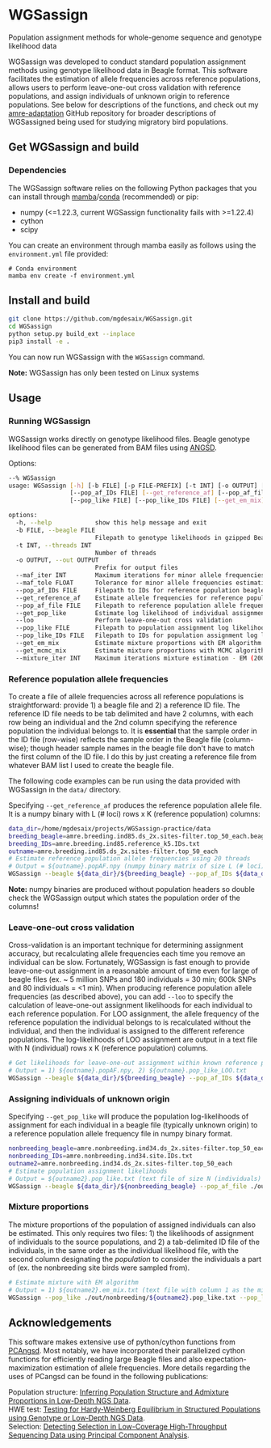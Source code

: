 # WGSassign
Population assignment methods for whole-genome sequence and genotype likelihood data

WGSassign was developed to conduct standard population assignment methods using genotype likelihood data in Beagle format. This software facilitates the estimation of allele frequencies across reference populations, allows users to perform leave-one-out cross validation with reference populations, and assign individuals of unknown origin to reference populations. See below for descriptions of the functions, and check out my [amre-adaptation](https://github.com/mgdesaix/amre-adaptation) GitHub repository for broader descriptions of WGSassigned being used for studying migratory bird populations.

## Get WGSassign and build
### Dependencies
The WGSassign software relies on the following Python packages that you can install through [mamba](https://github.com/mamba-org/mamba)/[conda](https://docs.conda.io/projects/conda/en/latest/index.html) (recommended) or pip:

- numpy (<=1.22.3, current WGSassign functionality fails with >=1.22.4)
- cython
- scipy

You can create an environment through mamba easily as follows using the `environment.yml` file provided:
```
# Conda environment
mamba env create -f environment.yml
```

## Install and build
```bash
git clone https://github.com/mgdesaix/WGSassign.git
cd WGSassign
python setup.py build_ext --inplace
pip3 install -e .
```

You can now run WGSassign with the `WGSassign` command.

**Note:** WGSassign has only been tested on Linux systems

## Usage
### Running WGSassign
WGSassign works directly on genotype likelihood files. Beagle genotype likelihood files can be generated from BAM files using [ANGSD](https://github.com/ANGSD/angsd). 

Options:

```bash
--% WGSassign
usage: WGSassign [-h] [-b FILE] [-p FILE-PREFIX] [-t INT] [-o OUTPUT] [--maf_iter INT] [--maf_tole FLOAT]
                 [--pop_af_IDs FILE] [--get_reference_af] [--pop_af_file FILE] [--get_pop_like] [--loo]
                 [--pop_like FILE] [--pop_like_IDs FILE] [--get_em_mix] [--get_mcmc_mix] [--mixture_iter INT]

options:
  -h, --help            show this help message and exit
  -b FILE, --beagle FILE
                        Filepath to genotype likelihoods in gzipped Beagle format from ANGSD
  -t INT, --threads INT
                        Number of threads
  -o OUTPUT, --out OUTPUT
                        Prefix for output files
  --maf_iter INT        Maximum iterations for minor allele frequencies estimation - EM (200)
  --maf_tole FLOAT      Tolerance for minor allele frequencies estimation update - EM (1e-4)
  --pop_af_IDs FILE     Filepath to IDs for reference population beagle
  --get_reference_af    Estimate allele frequencies for reference populations
  --pop_af_file FILE    Filepath to reference population allele frequencies
  --get_pop_like        Estimate log likelihood of individual assignment to each reference population
  --loo                 Perform leave-one-out cross validation
  --pop_like FILE       Filepath to population assignment log likelihood file
  --pop_like_IDs FILE   Filepath to IDs for population assignment log likelihood file
  --get_em_mix          Estimate mixture proportions with EM algorithm
  --get_mcmc_mix        Estimate mixture proportions with MCMC algorithm
  --mixture_iter INT    Maximum iterations mixture estimation - EM (200)
```

### Reference population allele frequencies

To create a file of allele frequencies across all reference populations is straightforward: provide 1) a beagle file and 2) a reference ID file. The reference ID file needs to be tab delimited and have 2 columns, with each row being an individual and the 2nd column specifying the reference population the individual belongs to. It is **essential** that the sample order in the ID file (row-wise) reflects the sample order in the Beagle file (column-wise); though header sample names in the beagle file don't have to match the first column of the ID file. I do this by just creating a reference file from whatever BAM list I used to create the beagle file.

The following code examples can be run using the data provided with WGSassign in the `data/` directory.

Specifying `--get_reference_af` produces the reference population allele file. It is a numpy binary with L (# loci) rows x K (reference population) columns:

```bash
data_dir=/home/mgdesaix/projects/WGSassign-practice/data
breeding_beagle=amre.breeding.ind85.ds_2x.sites-filter.top_50_each.beagle.gz
breeding_IDs=amre.breeding.ind85.reference_k5.IDs.txt
outname=amre.breeding.ind85.ds_2x.sites-filter.top_50_each
# Estimate reference population allele frequencies using 20 threads
# Output = ${outname}.popAF.npy (numpy binary matrix of size L (# loci) rows x K (ref pops) columns)
WGSassign --beagle ${data_dir}/${breeding_beagle} --pop_af_IDs ${data_dir}/${breeding_IDs} --get_reference_af --loo --out ./out/breeding/${outname} --threads 20
```

**Note:** numpy binaries are produced without population headers so double check the WGSassign output which states the population order of the columns!

### Leave-one-out cross validation

Cross-validation is an important technique for determining assignment accuracy, but recalculating allele frequencies each time you remove an individual can be slow. Fortunately, WGSassign is fast enough to provide leave-one-out assignment in a reasonable amount of time even for large of beagle files (ex. 
~ 5 million SNPs and 180 individuals = 30 min; 600k SNPs and 80 individuals = <1 min). When producing reference population allele frequencies (as described above), you can add `--loo` to specify the calculation of leave-one-out assignment likelihoods for each individual to each reference population. For LOO assignment, the allele frequency of the reference population the individual belongs to is recalculated without the individual, and then the individual is assigned to the different reference populations. The log-likelihoods of LOO assignment are output in a text file with N (individual) rows x K (reference population) columns. 

```bash
# Get likelihoods for leave-one-out assignment within known reference populations using 20 threads
# Output = 1) ${outname}.popAF.npy, 2) ${outname}.pop_like_LOO.txt
WGSassign --beagle ${data_dir}/${breeding_beagle} --pop_af_IDs ${data_dir}/${breeding_IDs} --get_reference_af --loo --out ./out/breeding/${outname} --threads 20
```

### Assigning individuals of unknown origin

Specifying `--get_pop_like` will produce the population log-likelihoods of assignment for each individual in a beagle file (typically unknown origin) to a reference population allele frequency file in numpy binary format.

```bash
nonbreeding_beagle=amre.nonbreeding.ind34.ds_2x.sites-filter.top_50_each.beagle.gz
nonbreeding_IDs=amre.nonbreeding.ind34.site.IDs.txt
outname2=amre.nonbreeding.ind34.ds_2x.sites-filter.top_50_each
# Estimate population assignment likelihoods
# Output = ${outname2}.pop_like.txt (text file of size N (individuals) rows x K (ref pops) columns)
WGSassign --beagle ${data_dir}/${nonbreeding_beagle} --pop_af_file ./out/breeding/${outname}.popAF.npy --get_pop_like --out ./out/nonbreeding/${outname2} --threads 20
```

### Mixture proportions

The mixture proportions of the population of assigned individuals can also be estimated. This only requires two files: 1) the likelihoods of assignment of individuals to the source populations, and 2) a tab-delimited ID file of the individuals, in the same order as the individual likelihood file, with the second column designating the *population* to consider the individuals a part of (ex. the nonbreeding site birds were sampled from). 

```sh
# Estimate mixture with EM algorithm
# Output = 1) ${outname2}.em_mix.txt (text file with column 1 as the mixed populations, and the remaining columns giving the mixture proportions of the source populations)
WGSassign --pop_like ./out/nonbreeding/${outname2}.pop_like.txt --pop_like_IDs ${data_dir}/${nonbreeding_IDs} --get_em_mix --out ./out/nonbreeding/${outname2}
```

## Acknowledgements

This software makes extensive use of python/cython functions from [PCAngsd](https://github.com/Rosemeis/pcangsd). Most notably, we have incorporated their parallelized cython functions for efficiently reading large Beagle files and also expectation-maximization estimation of allele frequencies. More details regarding the uses of PCangsd can be found in the following publications:

Population structure: [Inferring Population Structure and Admixture Proportions in Low-Depth NGS Data](http://www.genetics.org/content/210/2/719).\
HWE test: [Testing for Hardy‐Weinberg Equilibrium in Structured Populations using Genotype or Low‐Depth NGS Data](https://onlinelibrary.wiley.com/doi/abs/10.1111/1755-0998.13019).\
Selection: [Detecting Selection in Low-Coverage High-Throughput Sequencing Data using Principal Component Analysis](https://bmcbioinformatics.biomedcentral.com/articles/10.1186/s12859-021-04375-2).
